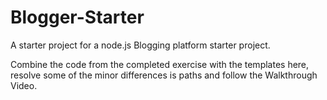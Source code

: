 # Blogger-Starter

A starter project for a node.js Blogging platform starter project.

Combine the code from the completed exercise with the templates here, resolve some of the minor differences is paths and follow the Walkthrough Video.
